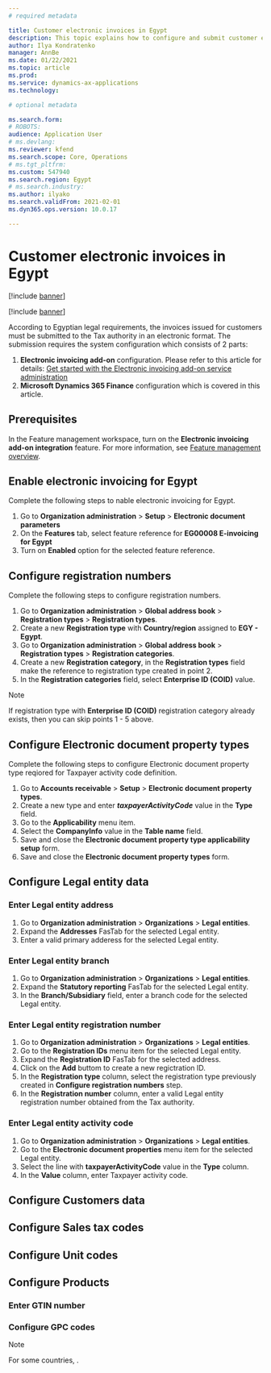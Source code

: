 ```yaml
---
# required metadata

title: Customer electronic invoices in Egypt
description: This topic explains how to configure and submit customer electronic invoices in Egypt.  
author: Ilya Kondratenko
manager: AnnBe
ms.date: 01/22/2021
ms.topic: article
ms.prod: 
ms.service: dynamics-ax-applications
ms.technology: 

# optional metadata

ms.search.form:  
# ROBOTS: 
audience: Application User
# ms.devlang: 
ms.reviewer: kfend
ms.search.scope: Core, Operations
# ms.tgt_pltfrm: 
ms.custom: 547940
ms.search.region: Egypt
# ms.search.industry: 
ms.author: ilyako
ms.search.validFrom: 2021-02-01
ms.dyn365.ops.version: 10.0.17

---
```


# Customer electronic invoices in Egypt

[!include [banner](../includes/banner.md)]

[!include [banner](../includes/preview-banner.md)]

According to Egyptian legal requirements, the invoices issued for customers must be submitted to the Tax authority in an electronic format.
The submission requires the system configuration which consists of 2 parts:
1. **Electronic invoicing add-on** configuration. Please refer to this article for details: [Get started with the Electronic invoicing add-on service administration](e-invoicing-get-started-service-administration.md)
2. **Microsoft Dynamics 365 Finance** configuration which is covered in this article.

## Prerequisites

In the Feature management workspace, turn on the **Electronic invoicing add-on integration** feature. For more information, see [Feature management overview](../../fin-ops-core/fin-ops/get-started/feature-management/feature-management-overview.md).

## Enable electronic invoicing for Egypt
Complete the following steps to nable electronic invoicing for Egypt.

1. Go to **Organization administration** > **Setup** > **Electronic document parameters** 
2. On the **Features** tab, select feature reference for **EG00008 E-invoicing for Egypt** 
3. Turn on **Enabled** option for the selected feature reference.

## Configure registration numbers
Complete the following steps to configure registration numbers.

1. Go to **Organization administration** > **Global address book** > **Registration types** > **Registration types**.
2. Create a new **Registration type** with **Country/region** assigned to **EGY - Egypt**.
3. Go to **Organization administration** > **Global address book** > **Registration types** > **Registration categories**.
4. Create a new **Registration category**, in the **Registration types** field make the reference to registration type created in point 2.
5. In the **Registration categories** field, select **Enterprise ID (COID)** value.
> [!NOTE]
> If registration type with **Enterprise ID (COID)** registration category already exists, then you can skip points 1 - 5 above.

## Configure Electronic document property types
Complete the following steps to configure Electronic document property type reqiored for Taxpayer activity code definition.

1. Go to **Accounts receivable** > **Setup** > **Electronic document property types**.
2. Create a new type and enter ***taxpayerActivityCode*** value in the **Type** field.
3. Go to the **Applicability** menu item.
4. Select the **CompanyInfo** value in the **Table name** field. 
5. Save and close the **Electronic document property type applicability setup** form.
6. Save and close the **Electronic document property types** form. 

## Configure Legal entity data
### Enter Legal entity address
1. Go to **Organization administration** > **Organizations** > **Legal entities**.
2. Expand the **Addresses** FasTab for the selected Legal entity.
3. Enter a valid primary adderess for the selected Legal entity.

### Enter Legal entity branch
1. Go to **Organization administration** > **Organizations** > **Legal entities**.
2. Expand the **Statutory reporting** FasTab for the selected Legal entity.
3. In the **Branch/Subsidiary** field, enter a branch code for the selected Legal entity.

### Enter Legal entity registration number
1. Go to **Organization administration** > **Organizations** > **Legal entities**.
2. Go to the **Registration IDs** menu item for the selected Legal entity.
3. Expand the **Registration ID** FasTab for the selected address.
4. Click on the **Add** buttom to create a new regictration ID.
5. In the **Registration type** column, select the registration type previously created in **Configure registration numbers** step.
6. In the **Registration number** column, enter a valid Legal entity registration number obtained from the Tax authority.

### Enter Legal entity activity code
1. Go to **Organization administration** > **Organizations** > **Legal entities**.
2. Go to the **Electronic document properties** menu item for the selected Legal entity.
3. Select the line with **taxpayerActivityCode** value in the **Type** column.
4. In the **Value** column, enter Taxpayer activity code.

## Configure Customers data 

## Configure Sales tax codes

## Configure Unit codes

## Configure Products
### Enter GTIN number
### Configure GPC codes

> [!NOTE]
> For some countries, .
